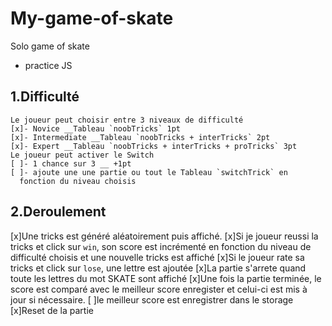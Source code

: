 # My-game-of-skate

Solo game of skate

- practice JS

## 1.Difficulté

    Le joueur peut choisir entre 3 niveaux de difficulté
    [x]- Novice __Tableau `noobTricks` 1pt
    [x]- Intermediate __Tableau `noobTricks + interTricks` 2pt
    [x]- Expert __Tableau `noobTricks + interTricks + proTricks` 3pt
    Le joueur peut activer le Switch
    [ ]- 1 chance sur 3 __ +1pt
    [ ]- ajoute une une partie ou tout le Tableau `switchTrick` en
      fonction du niveau choisis

## 2.Deroulement

[x]Une tricks est généré aléatoirement puis affiché.
[x]Si je joueur reussi la tricks et click sur `win`, son score est incrémenté en fonction du niveau de difficulté choisis et une nouvelle tricks est affiché
[x]Si le joueur rate sa tricks et click sur `lose`, une lettre est ajoutée
[x]La partie s'arrete quand toute les lettres du mot SKATE sont affiché
[x]Une fois la partie terminée, le score est comparé avec le meilleur score enregister et celui-ci est mis à jour si nécessaire.
[ ]le meilleur score est enregistrer dans le storage
[x]Reset de la partie
